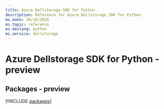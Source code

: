 ```yaml
---
title: Azure Dellstorage SDK for Python
description: Reference for Azure Dellstorage SDK for Python
ms.date: 10/10/2025
ms.topic: reference
ms.devlang: python
ms.service: dellstorage
---
```

# Azure Dellstorage SDK for Python - preview
## Packages - preview
[!INCLUDE [packages](dellstorage-index.md)]
